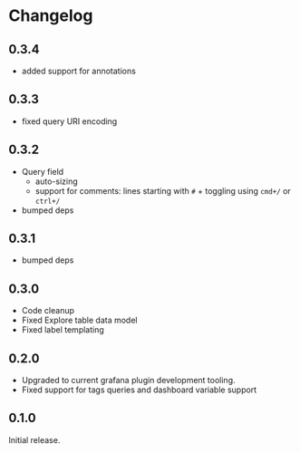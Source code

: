 # Changelog

## 0.3.4

- added support for annotations

## 0.3.3

- fixed query URI encoding

## 0.3.2

- Query field
  - auto-sizing
  - support for comments: lines starting with `#` + toggling using `cmd+/` or `ctrl+/`
- bumped deps

## 0.3.1

- bumped deps

## 0.3.0

- Code cleanup
- Fixed Explore table data model
- Fixed label templating

## 0.2.0

- Upgraded to current grafana plugin development tooling.
- Fixed support for tags queries and dashboard variable support

## 0.1.0

Initial release.
